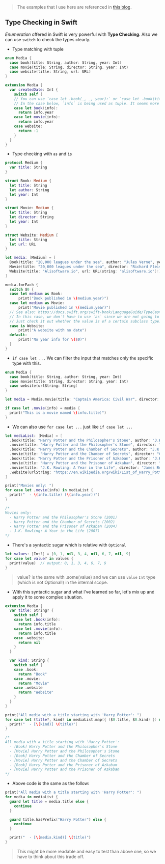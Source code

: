 > The examples that I use here are referenced in [this blog](http://alisoftware.github.io/swift/pattern-matching/2016/03/27/pattern-matching-1/).

## Type Checking in Swift
_Enumeration_ offered in Swift is very powerful with **Type Checking**. Also we can use `switch` to check the types clearly.

* Type matching with tuple

```Swift
enum Media {
  case book(title: String, author: String, year: Int)
  case movie(title: String, director: String, year: Int)
  case website(title: String, url: URL)
}

extension Media {
  var createdDate: Int {
    switch self {
    // You can use `case let .book(_, _, year):` or `case let .book(title: _, author: _, year: aYear)`.
    // In the case below, `info` is being used as tuple. It seems more easy to read.
    case let book(info):
      return info.year
    case let movie(info):
      return info.year
    case website:
      return -1
    }
  }
}
```

* Type checking with `as` and `is`

```swift
protocol Medium {
  var title: String
}

struct Book: Medium {
  let title: String
  let author: String
  let year: Int
}

struct Movie: Medium {
  let title: String
  let director: String
  let year: Int
}

struct Website: Medium {
  let title: String
  let url: URL
}

let media: [Medium] = [
  Book(title: "20,000 leagues under the sea", author: "Jules Verne", year: 1870),
  Movie(title: "20,000 leagues under the sea", director: "Richard Fleischer", year: 1955),
  Website(title: "Alisoftware.io", url: URL(string: "alisoftware.io")!)
]

media.forEach {
  switch $0 {
  case let medium as Book:
      print("Book published in \(medium.year)")
  case let medium as Movie:
      print("Movie published in \(medium.year)")
  // See also: https://docs.swift.org/swift-book/LanguageGuide/TypeCasting.html
  // In this case, we don't have to use `as` since we are not going to use type casted value.
  // Just check it out whether the value is of a certain subclass type.
  case is Website:
      print("A website with no date")
  default:
      print("No year info for \($0)")
  }
}
```

* `if case let ...` We can filter the input that matches only the specific type with this.
```swift
enum Media {
  case book(title: String, author: String, year: Int)
  case movie(title: String, director: String, year: Int)
  case website(urlString: String)
}

let media = Media.movie(title: "Captain America: Civil War", director: "Russo Brothers", year: 2016)

if case let .movie(info) = media {
  print("This is a movie named \(info.title)")
}
```

* We can also use `for case let ...` just like `if case let ...`
```swift
let mediaList: [Media] = [
  .book(title: "Harry Potter and the Philosopher's Stone", author: "J.K. Rowling", year: 1997),
  .movie(title: "Harry Potter and the Philosopher's Stone", director: "Chris Columbus", year: 2001),
  .book(title: "Harry Potter and the Chamber of Secrets", author: "J.K. Rowling", year: 1999),
  .movie(title: "Harry Potter and the Chamber of Secrets", director: "Chris Columbus", year: 2002),
  .book(title: "Harry Potter and the Prisoner of Azkaban", author: "J.K. Rowling", year: 1999),
  .movie(title: "Harry Potter and the Prisoner of Azkaban", director: "Alfonso Cuarón", year: 2004),
  .movie(title: "J.K. Rowling: A Year in the Life", director: "James Runcie", year: 2007),
  .website(urlString: "https://en.wikipedia.org/wiki/List_of_Harry_Potter-related_topics")
]

print("Movies only: ")
for case let .movie(info) in mediaList {
  print("  - \(info.title) (\(info.year))")
}

/*
Movies only:
  - Harry Potter and the Philosopher's Stone (2001)
  - Harry Potter and the Chamber of Secrets (2002)
  - Harry Potter and the Prisoner of Azkaban (2004)
  - J.K. Rowling: A Year in the Life (2007)
*/
```

* There's a syntactic sugar which is relative with `Optional`
```swift
let values: [Int?] = [0, 1, nil, 3, 4, nil, 6, 7, nil, 9]
for case let value? in values {
  print(value)  // output: 0, 1, 3, 4, 6, 7, 9
}
```

> value? is the same with .some(value) and we can use `value` `Int` type (which is not Optional!) in the internal scope.

* With this syntactic sugar and what I've learned so far, let's mix up and apply it to some complex situation.
```swift
extension Media {
  var title: String? {
    switch self {
    case let .book(info):
      return info.title
    case let .movie(info):
      return info.title
    case .website:
      return nil
    }
  }

  var kind: String {
    switch self {
    case .book:
      return "Book"
    case .movie:
      return "Movie"
    case .website
      return "Website"
    }
  }
}

print("All media with a title starting with 'Harry Potter': ")
for case let (title?, kind) in mediaList.map({ ($0.title, $0.kind) }) where title.hasPrefix("Harry Potter") {
  print("  - [\(kind)] \(title)")
}

/*
All media with a title starting with 'Harry Potter':
  - [Book] Harry Potter and the Philosopher's Stone
  - [Movie] Harry Potter and the Philosopher's Stone
  - [Book] Harry Potter and the Chamber of Secrets
  - [Movie] Harry Potter and the Chamber of Secrets
  - [Book] Harry Potter and the Prisoner of Azkaban
  - [Movie] Harry Potter and the Prisoner of Azkaban
*/
```

* Above code is the same as the follow:
```swift
print("All media with a title starting with 'Harry Potter': ")
for media in mediaList {
  guard let title = media.title else {
    continue
  }

  guard title.hasPrefix("Harry Potter") else {
    continue
  }

  print("  - [\(media.kind)] \(title)")
}
```

> This might be more readable and easy to test than above one, so we have to think about this trade off.
